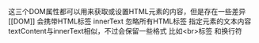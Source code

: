这三个DOM属性都可以用来获取或设置HTML元素的内容，但是存在一些差异
[[DOM]] 会携带HTML标签
innerText 忽略所有HTML标签 指定元素的文本内容
textContent与innerText相似，不过会保留一些格式 比如\<br>标签 和换行符

